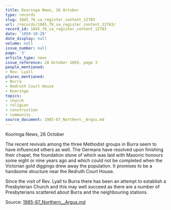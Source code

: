 ```yaml
---
title: Kooringa News, 26 October
type: records
slug: 1845_76_sa_register_content_12783
url: /records/1845_76_sa_register_content_12783/
record_id: 1845_76_sa_register_content_12783
date: '1859-10-28'
date_display: null
volume: null
issue_number: null
page: '3'
article_type: news
issue_reference: 28 October 1859, page 3
people_mentioned:
- Rev. Lyall
places_mentioned:
- Burra
- Redruth Court House
- Kooringa
topics:
- church
- religion
- construction
- community
source_document: 1985-87_Northern__Argus.md
---
```


Kooringa News, 26 October

The recent revivals among the three Methodist groups in Burra seem to have influenced others as well.  The Germans have resolved upon finishing their chapel, the foundation stone of which was laid with Masonic honours some eight or nine years ago and which could not be completed when the Victorian gold diggings drew away the population.  It promises to be a handsome structure near the Redruth Court House.

Since the visit of Rev. Lyall to Burra there has been an attempt to establish a Presbyterian Church and this may well succeed as there are a number of Presbyterians scattered about Burra and the neighbouring stations.

Source: [1985-87_Northern__Argus.md](/downloads/markdown/1985-87_Northern__Argus.md)
